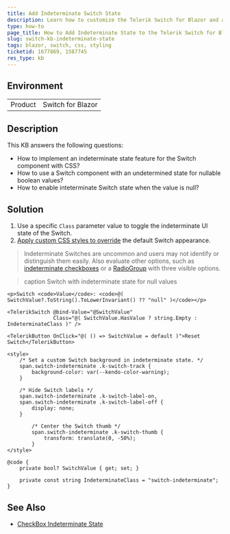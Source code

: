 ```yaml
---
title: Add Indeterminate Switch State
description: Learn how to customize the Telerik Switch for Blazor and add an indeterminate state when the component Value is null.
type: how-to
page_title: How to Add Indeterminate State to the Telerik Switch for Blazor
slug: switch-kb-indeterminate-state
tags: blazor, switch, css, styling
ticketid: 1677869, 1587745
res_type: kb
---
```


## Environment

<table>
    <tbody>
        <tr>
            <td>Product</td>
            <td>Switch for Blazor</td>
        </tr>
    </tbody>
</table>

## Description

This KB answers the following questions:

* How to implement an indeterminate state feature for the Switch component with CSS?
* How to use a Switch component with an undetermined state for nullable boolean values?
* How to enable inteterminate Switch state when the value is null?

## Solution

1. Use a specific `Class` parameter value to toggle the indeterminate UI state of the Switch.
1. [Apply custom CSS styles to override](slug:themes-override) the default Switch appearance.

> Indeterminate Switches are uncommon and users may not identify or distinguish them easily. Also evaluate other options, such as [indeterminate checkboxes](slug:checkbox-indeterminate-state) or a [RadioGroup](slug:radiogroup-overview) with three visible options.

>caption Switch with indeterminate state for null values

````RAZOR
<p>Switch <code>Value</code>: <code>@( SwitchValue?.ToString().ToLowerInvariant() ?? "null" )</code></p>

<TelerikSwitch @bind-Value="@SwitchValue"
               Class="@( SwitchValue.HasValue ? string.Empty : IndeterminateClass )" />

<TelerikButton OnClick="@( () => SwitchValue = default )">Reset Switch</TelerikButton>

<style>
    /* Set a custom Switch background in indeterminate state. */
    span.switch-indeterminate .k-switch-track {
        background-color: var(--kendo-color-warning);
    }

    /* Hide Switch labels */
    span.switch-indeterminate .k-switch-label-on,
    span.switch-indeterminate .k-switch-label-off {
        display: none;
    }

        /* Center the Switch thumb */
        span.switch-indeterminate .k-switch-thumb {
            transform: translate(0, -50%);
        }
</style>

@code {
    private bool? SwitchValue { get; set; }

    private const string IndeterminateClass = "switch-indeterminate";
}
````

## See Also

* [CheckBox Indeterminate State](slug:checkbox-indeterminate-state)
